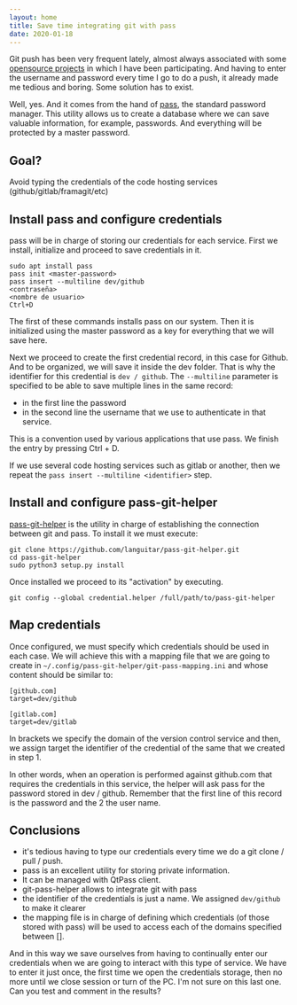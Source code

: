 ```yaml
---
layout: home
title: Save time integrating git with pass
date: 2020-01-18
---
```

Git push has been very frequent lately, almost always associated with some [opensource projects](https://github.com/daxslab) in which I have been participating. And having to enter the username and password every time I go to do a push, it already made me tedious and boring. Some solution has to exist.

Well, yes. And it comes from the hand of [pass](https://www.passwordstore.org/), the standard password manager. This utility allows us to create a database where we can save valuable information, for example, passwords. And everything will be protected by a master password.

## Goal?

Avoid typing the credentials of the code hosting services (github/gitlab/framagit/etc)

## Install pass and configure credentials

pass will be in charge of storing our credentials for each service. First we install, initialize and proceed to save credentials in it.

```
sudo apt install pass
pass init <master-password>
pass insert --multiline dev/github
<contraseña>
<nombre de usuario>
Ctrl+D
```

The first of these commands installs pass on our system. Then it is initialized using the master password as a key for everything that we will save here.

Next we proceed to create the first credential record, in this case for Github. And to be organized, we will save it inside the dev folder. That is why the identifier for this credential is `dev / github`. The `--multiline` parameter is specified to be able to save multiple lines in the same record:

* in the first line the password
* in the second line the username that we use to authenticate in that service.

This is a convention used by various applications that use pass. We finish the entry by pressing Ctrl + D.

If we use several code hosting services such as gitlab or another, then we repeat the `pass insert --multiline <identifier>` step.

## Install and configure pass-git-helper

[pass-git-helper](https://github.com/languitar/pass-git-helper) is the utility in charge of establishing the connection between git and pass. To install it we must execute:

```
git clone https://github.com/languitar/pass-git-helper.git
cd pass-git-helper
sudo python3 setup.py install
```

Once installed we proceed to its "activation" by executing.

```
git config --global credential.helper /full/path/to/pass-git-helper
```

## Map credentials

Once configured, we must specify which credentials should be used in each case. We will achieve this with a mapping file that we are going to create in `~/.config/pass-git-helper/git-pass-mapping.ini` and whose content should be similar to:

```
[github.com]
target=dev/github

[gitlab.com]
target=dev/gitlab
```

In brackets we specify the domain of the version control service and then, we assign target the identifier of the credential of the same that we created in step 1.

In other words, when an operation is performed against github.com that requires the credentials in this service, the helper will ask pass for the password stored in dev / github. Remember that the first line of this record is the password and the 2 the user name.

## Conclusions

* it's tedious having to type our credentials every time we do a git clone / pull / push.
* pass is an excellent utility for storing private information.
* It can be managed with QtPass client.
* git-pass-helper allows to integrate git with pass
* the identifier of the credentials is just a name. We assigned `dev/github` to make it clearer
* the mapping file is in charge of defining which credentials (of those stored with pass) will be used to access each of the domains specified between [].

And in this way we save ourselves from having to continually enter our credentials when we are going to interact with this type of service. We have to enter it just once, the first time we open the credentials storage, then no more until we close session or turn of the PC. I'm not sure on this last one. Can you test and comment in the results?
